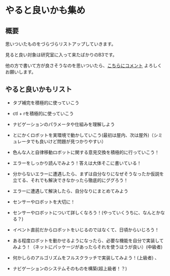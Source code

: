 # やると良いかも集め

## 概要
思いついたものをづらづらリストアップしていきます。

見ると良い対象は研究室に入って来たばかりのB3です。

他の方で書いて方が良さそうなのを思いついたら、[こちらにコメント](https://uhobeike.github.io/raspicat_documentation/chat_corner/request/)
よろしくお願いします。

## やると良いかもリスト

* タブ補完を積極的に使っていこう

* ctl + rを積極的に使っていこう

* ナビゲーションのパラメータや仕組みを理解しよう

* とにかくロボットを実環境で動かしていこう(最初は屋内、次は屋外)（シミュレータでも良いけど問題が見つかりやすい）

* 色んな人と自律移動ロボットに関する意見交換を積極的に行っていこう！

* エラーをしっかり読んでみよう！答えは大体そこに書いている！

* 分からないエラーに遭遇したら、まずは自分なりになぜそうなったか仮説を立てる、それでも解決できなかったら徹底的にググろう！

* エラーに遭遇して解決したら、自分なりにまとめてみよう

* センサーやロボットを大切に！

* センサーやロボットについて詳しくなろう！(やっていくうちに、なんとかなる？)

* イベント直前だからロボットをいじるのではなくて、日頃からいじろう！

* ある程度ロボットを動かせるようになったら、必要な機能を自分で実装してみよう！（ネットにパッケージがあったらそれを使うほうが良い）(中級者)

* 何かしらのアルゴリズムをフルスクラッチで実装してみよう！(上級者)
、
* ナビゲーションのシステムそのものを構築(超上級者！？)